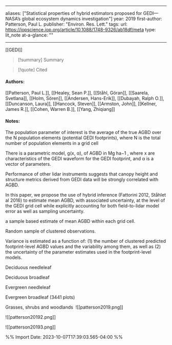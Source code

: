   
---
aliases: ["Statistical properties of hybrid estimators proposed for GEDI—NASA’s global ecosystem dynamics investigation"] 
year: 2019 
first-author: Patterson, Paul L.
publisher: "Environ. Res. Lett." 
tags:
url: https://iopscience.iop.org/article/10.1088/1748-9326/ab18df/meta 
type: lit_note
at-a-glance: ""

--- 
[[GEDI]]
>[!summary] Summary

>[!quote] Cited

#### Authors:
[[Patterson, Paul L.]], [[Healey, Sean P.]], [[Ståhl, Göran]], [[Saarela, Svetlana]], [[Holm, Sören]], [[Andersen, Hans-Erik]], [[Dubayah, Ralph O.]], [[Duncanson, Laura]], [[Hancock, Steven]], [[Armston, John]], [[Kellner, James R.]], [[Cohen, Warren B.]], [[Yang, Zhiqiang]]
#### Notes:

The population parameter of interest is the average of the true AGBD over the N population elements (potential GEDI footprints), where N is the total number of population elements in a grid cell 

There is a parametric model, g(x, α), of AGBD in Mg ha−1 , where x are characteristics of the GEDI waveform for the GEDI footprint, and α is a vector of parameters. 

Performance of other lidar instruments suggests that canopy height and structure metrics derived from GEDI data will be strongly correlated with AGBD. 

In this paper, we propose the use of hybrid inference (Fattorini 2012, Ståhlet al 2016) to estimate mean AGBD, with associated uncertainty, at the level of the GEDI grid cell while explicitly accounting for both field-to-lidar model error as well as sampling uncertainty. 

a sample based estimate of mean AGBD within each grid cell. 

Random sample of clustered observations. 

Variance is estimated as a function of: (1) the number of clustered predicted footprint-level AGBD values and the variability among them, as well as (2) the uncertainty of the parameter estimates used in the footprint-level models. 

Deciduous needleleaf 

Deciduous broadleaf 

Evergreen needleleaf

Evergreen broadleaf (3441 plots) 

Grasses, shrubs and woodlands 
![[patterson2019.png]]

![[patterson20192.png]]

![[patterson20193.png]]



%% Import Date: 2023-10-07T17:39:03.565-04:00 %%
